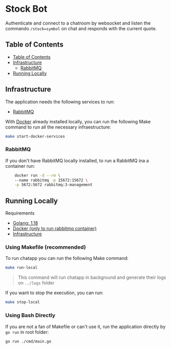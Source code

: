 # Stock Bot

Authenticate and connect to a chatroom by websocket and listen the commando `/stock=symbol` on chat and responds with the current quote.

## Table of Contents

- [Table of Contents](#table-of-contents)
- [Infrastructure](#infrastructure)
    - [RabbitMQ](#rabbitmq)
- [Running Locally](#running-localy)


## Infrastructure
The application needs the following services to run:
- [RabbitMQ](https://www.rabbitmq.com/)

With [Docker](https://www.docker.com/products/docker-desktop/) already installed locally, you can run the following Make command to run all the necessary infraestructure:

```bash
make start-docker-services
```

### RabbitMQ
If you don't have RabbitMQ locally installed, to run a RabbitMQ ina a container run:
```bash
	docker run -d --rm \ 
    --name rabbitmq -p 15672:15672 \
    -p 5672:5672 rabbitmq:3-management
```

## Running Locally

Requirements
- [Golang: 1.18](https://go.dev/dl/)
- [Docker (only to run rabbitmq container)](https://www.docker.com/products/docker-desktop/) 
- [Infrastructure](#infrastructure)

### Using Makefile (recommended)

To run chatapp you can run the following Make command:
```bash
make run-local
```
> This command will run chatapp in background and generate their logs on `../logs` folder

If you want to stop the execution, you can run:
```bash
make stop-local
```

### Using Bash Directly
If you are not a fan of Makefile or can't use it, run the application directly by `go run` in root folder:
```bash
go run ./cmd/main.go
```